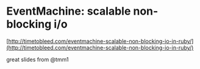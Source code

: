 <!--
id: 452809908
link: http://tumblr.atmos.org/post/452809908/eventmachine-scalable-non-blocking-i-o
slug: eventmachine-scalable-non-blocking-i-o
date: Tue Mar 16 2010 13:23:10 GMT-0700 (PDT)
publish: 2010-03-016
tags: 
title: EventMachine: scalable non-blocking i/o 
-->


EventMachine: scalable non-blocking i/o 
========================================

[http://timetobleed.com/eventmachine-scalable-non-blocking-io-in-ruby/](http://timetobleed.com/eventmachine-scalable-non-blocking-io-in-ruby/)

great slides from @tmm1

